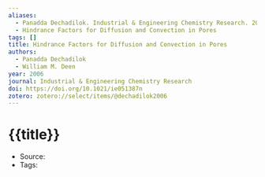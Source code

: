 ```yaml
---
aliases:
  - Panadda Dechadilok. Industrial & Engineering Chemistry Research. 2006
  - Hindrance Factors for Diffusion and Convection in Pores
tags: []
title: Hindrance Factors for Diffusion and Convection in Pores
authors:
  - Panadda Dechadilok
  - William M. Deen
year: 2006
journal: Industrial & Engineering Chemistry Research
doi: https://doi.org/10.1021/ie051387n
zotero: zotero://select/items/@dechadilok2006
---
```

<!-- START_TEMPLATE -->
# {{title}}

- Source:
- Tags: 
<!-- END_TEMPLATE -->